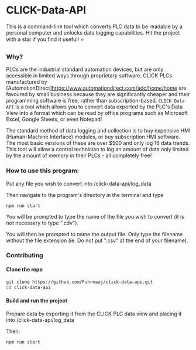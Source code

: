 # CLICK-Data-API

This is a command-line tool which converts PLC data to be readable by a personal computer and unlocks data logging capabilities. Hit the project with a star if you find it useful! :star:

### Why?

PLCs are the industrial standard automation devices, but are only accessible in limited ways through proprietary software. CLICK PLCs manufactured by [AutomationDirect]<https://www.automationdirect.com/adc/home/home> are favoured by small business because they are significantly cheaper and their programming software is free, rather than subscription-based. `CLICK Data API` is a tool which allows you to convert data exported by the PLC's Data View into a format which can be read by office programs such as Microsoft Excel, Google Sheets, or even Notepad!

The standard method of data logging and collection is to buy expensive HMI (Human-Machine Interface) modules, or buy subscription HMI software. The most basic versions of these are over $500 and only log 16 data trends. This tool will allow a control technician to log an amount of data only limited by the amount of memory in their PLCs - all completely free!

### How to use this program:

Put any file you wish to convert into /click-data-api/log_data

Then navigate to the program's directory in the terminal and type

`npm run start`

You will be prompted to type the name of the file you wish to convert (it is not necessary to type ".cdv").

You will then be prompted to name the output file. Only type the filename without the file extension (ie. Do not put ".csv" at the end of your filename).

### Contributing

#### Clone the repo

```bash
git clone https://github.com/Fuhrmaaj/click-data-api.git
cd click-data-api
```

#### Build and run the project

Prepare data by exporting it from the CLICK PLC data view and placing it into /click-data-api/log_data

Then:

```bash
npm run start
```
